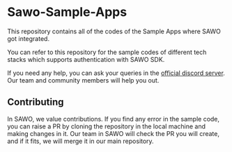 # Sawo-Sample-Apps

This repository contains all of the codes of the Sample Apps where SAWO got integrated. 

You can refer to this repository for the sample codes of different tech stacks which supports authentication with SAWO SDK.

If you need any help, you can ask your queries in the [official discord server](https://discord.com/invite/TpnCfMUE5P). Our team and community members will help you out.

## Contributing

In SAWO, we value contributions. If you find any error in the sample code, you can raise a PR by cloning the repository in the local machine and making changes in it. Our team in SAWO will check the PR you will create, and if it fits, we will merge it in our main repository.
